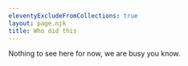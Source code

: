 ```yaml
---
eleventyExcludeFromCollections: true
layout: page.njk
title: Who did this
---
```


Nothing to see here for now, we are busy you know.
